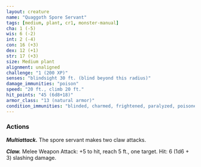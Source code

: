 ```yaml
---
layout: creature
name: "Quaggoth Spore Servant"
tags: [medium, plant, cr1, monster-manual]
cha: 1 (-5)
wis: 6 (-2)
int: 2 (-4)
con: 16 (+3)
dex: 12 (+1)
str: 17 (+3)
size: Medium plant
alignment: unaligned
challenge: "1 (200 XP)"
senses: "blindsight 30 ft. (blind beyond this radius)"
damage_immunities: "poison"
speed: "20 ft., climb 20 ft."
hit_points: "45 (6d8+18)"
armor_class: "13 (natural armor)"
condition_immunities: "blinded, charmed, frightened, paralyzed, poisoned"
---
```


### Actions

***Multiattack.*** The spore servant makes two claw attacks.

***Claw.*** Melee Weapon Attack: +5 to hit, reach 5 ft., one target. Hit: 6 (1d6 + 3) slashing damage.